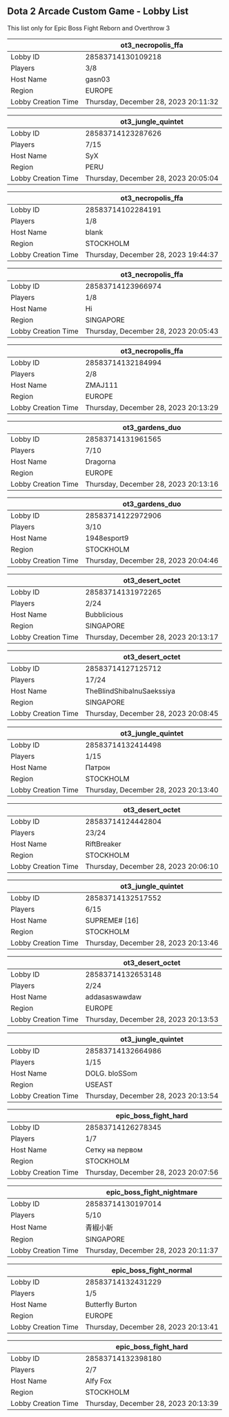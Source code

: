 ## Dota 2 Arcade Custom Game - Lobby List

This list only for Epic Boss Fight Reborn and Overthrow 3

|  | ot3_necropolis_ffa |
| ------ | ------ |
| Lobby ID | 28583714130109218 |
| Players | 3/8 |
| Host Name | gasn03 |
| Region | EUROPE |
| Lobby Creation Time | Thursday, December 28, 2023 20:11:32 |


|  | ot3_jungle_quintet |
| ------ | ------ |
| Lobby ID | 28583714123287626 |
| Players | 7/15 |
| Host Name | SyX |
| Region | PERU |
| Lobby Creation Time | Thursday, December 28, 2023 20:05:04 |


|  | ot3_necropolis_ffa |
| ------ | ------ |
| Lobby ID | 28583714102284191 |
| Players | 1/8 |
| Host Name | blank |
| Region | STOCKHOLM |
| Lobby Creation Time | Thursday, December 28, 2023 19:44:37 |


|  | ot3_necropolis_ffa |
| ------ | ------ |
| Lobby ID | 28583714123966974 |
| Players | 1/8 |
| Host Name | Hi |
| Region | SINGAPORE |
| Lobby Creation Time | Thursday, December 28, 2023 20:05:43 |


|  | ot3_necropolis_ffa |
| ------ | ------ |
| Lobby ID | 28583714132184994 |
| Players | 2/8 |
| Host Name | ZMAJ111 |
| Region | EUROPE |
| Lobby Creation Time | Thursday, December 28, 2023 20:13:29 |


|  | ot3_gardens_duo |
| ------ | ------ |
| Lobby ID | 28583714131961565 |
| Players | 7/10 |
| Host Name | Dragorna |
| Region | EUROPE |
| Lobby Creation Time | Thursday, December 28, 2023 20:13:16 |


|  | ot3_gardens_duo |
| ------ | ------ |
| Lobby ID | 28583714122972906 |
| Players | 3/10 |
| Host Name | 1948esport9 |
| Region | STOCKHOLM |
| Lobby Creation Time | Thursday, December 28, 2023 20:04:46 |


|  | ot3_desert_octet |
| ------ | ------ |
| Lobby ID | 28583714131972265 |
| Players | 2/24 |
| Host Name | Bubblicious |
| Region | SINGAPORE |
| Lobby Creation Time | Thursday, December 28, 2023 20:13:17 |


|  | ot3_desert_octet |
| ------ | ------ |
| Lobby ID | 28583714127125712 |
| Players | 17/24 |
| Host Name | TheBlindShibaInuSaekssiya |
| Region | SINGAPORE |
| Lobby Creation Time | Thursday, December 28, 2023 20:08:45 |


|  | ot3_jungle_quintet |
| ------ | ------ |
| Lobby ID | 28583714132414498 |
| Players | 1/15 |
| Host Name | Патрон |
| Region | STOCKHOLM |
| Lobby Creation Time | Thursday, December 28, 2023 20:13:40 |


|  | ot3_desert_octet |
| ------ | ------ |
| Lobby ID | 28583714124442804 |
| Players | 23/24 |
| Host Name | RiftBreaker |
| Region | STOCKHOLM |
| Lobby Creation Time | Thursday, December 28, 2023 20:06:10 |


|  | ot3_jungle_quintet |
| ------ | ------ |
| Lobby ID | 28583714132517552 |
| Players | 6/15 |
| Host Name | SUPREME# [16] |
| Region | STOCKHOLM |
| Lobby Creation Time | Thursday, December 28, 2023 20:13:46 |


|  | ot3_desert_octet |
| ------ | ------ |
| Lobby ID | 28583714132653148 |
| Players | 2/24 |
| Host Name | addasaswawdaw |
| Region | EUROPE |
| Lobby Creation Time | Thursday, December 28, 2023 20:13:53 |


|  | ot3_jungle_quintet |
| ------ | ------ |
| Lobby ID | 28583714132664986 |
| Players | 1/15 |
| Host Name | DOLG. bloSSom |
| Region | USEAST |
| Lobby Creation Time | Thursday, December 28, 2023 20:13:54 |


|  | epic_boss_fight_hard |
| ------ | ------ |
| Lobby ID | 28583714126278345 |
| Players | 1/7 |
| Host Name | Сетку на первом |
| Region | STOCKHOLM |
| Lobby Creation Time | Thursday, December 28, 2023 20:07:56 |


|  | epic_boss_fight_nightmare |
| ------ | ------ |
| Lobby ID | 28583714130197014 |
| Players | 5/10 |
| Host Name | 青椒小新 |
| Region | SINGAPORE |
| Lobby Creation Time | Thursday, December 28, 2023 20:11:37 |


|  | epic_boss_fight_normal |
| ------ | ------ |
| Lobby ID | 28583714132431229 |
| Players | 1/5 |
| Host Name | Butterfly Burton |
| Region | EUROPE |
| Lobby Creation Time | Thursday, December 28, 2023 20:13:41 |


|  | epic_boss_fight_hard |
| ------ | ------ |
| Lobby ID | 28583714132398180 |
| Players | 2/7 |
| Host Name | Alfy Fox |
| Region | STOCKHOLM |
| Lobby Creation Time | Thursday, December 28, 2023 20:13:39 |


